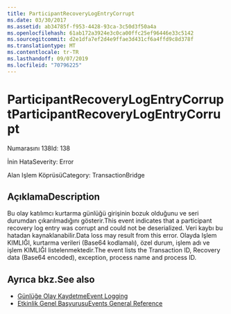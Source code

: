 ```yaml
---
title: ParticipantRecoveryLogEntryCorrupt
ms.date: 03/30/2017
ms.assetid: ab34785f-f953-4428-93ca-3c50d3f50a4a
ms.openlocfilehash: 61ab172a3924e3c0ca00ffc25ef96446e33c5142
ms.sourcegitcommit: d2e1dfa7ef2d4e9ffae3d431cf6a4ffd9c8d378f
ms.translationtype: MT
ms.contentlocale: tr-TR
ms.lasthandoff: 09/07/2019
ms.locfileid: "70796225"
---
```

# <a name="participantrecoverylogentrycorrupt"></a><span data-ttu-id="40503-102">ParticipantRecoveryLogEntryCorrupt</span><span class="sxs-lookup"><span data-stu-id="40503-102">ParticipantRecoveryLogEntryCorrupt</span></span>
<span data-ttu-id="40503-103">Numarasını 138</span><span class="sxs-lookup"><span data-stu-id="40503-103">Id: 138</span></span>  
  
 <span data-ttu-id="40503-104">İnin Hata</span><span class="sxs-lookup"><span data-stu-id="40503-104">Severity: Error</span></span>  
  
 <span data-ttu-id="40503-105">Alan Işlem Köprüsü</span><span class="sxs-lookup"><span data-stu-id="40503-105">Category: TransactionBridge</span></span>  
  
## <a name="description"></a><span data-ttu-id="40503-106">Açıklama</span><span class="sxs-lookup"><span data-stu-id="40503-106">Description</span></span>  
 <span data-ttu-id="40503-107">Bu olay katılımcı kurtarma günlüğü girişinin bozuk olduğunu ve seri durumdan çıkarılmadığını gösterir.</span><span class="sxs-lookup"><span data-stu-id="40503-107">This event indicates that a participant recovery log entry was corrupt and could not be deserialized.</span></span> <span data-ttu-id="40503-108">Veri kaybı bu hatadan kaynaklanabilir.</span><span class="sxs-lookup"><span data-stu-id="40503-108">Data loss may result from this error.</span></span> <span data-ttu-id="40503-109">Olayda Işlem KIMLIĞI, kurtarma verileri (Base64 kodlamalı), özel durum, işlem adı ve işlem KIMLIĞI listelenmektedir.</span><span class="sxs-lookup"><span data-stu-id="40503-109">The event lists the Transaction ID, Recovery data (Base64 encoded), exception, process name and process ID.</span></span>  
  
## <a name="see-also"></a><span data-ttu-id="40503-110">Ayrıca bkz.</span><span class="sxs-lookup"><span data-stu-id="40503-110">See also</span></span>

- [<span data-ttu-id="40503-111">Günlüğe Olay Kaydetme</span><span class="sxs-lookup"><span data-stu-id="40503-111">Event Logging</span></span>](index.md)
- [<span data-ttu-id="40503-112">Etkinlik Genel Başvurusu</span><span class="sxs-lookup"><span data-stu-id="40503-112">Events General Reference</span></span>](events-general-reference.md)
